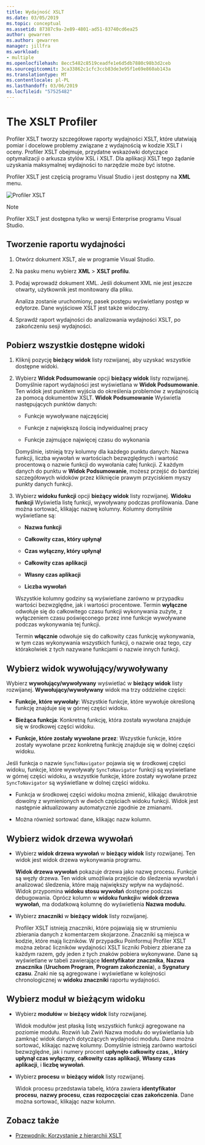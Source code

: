 ```yaml
---
title: Wydajność XSLT
ms.date: 03/05/2019
ms.topic: conceptual
ms.assetid: 87387c9a-2e89-4801-ad51-83740cd6ea25
author: gewarren
ms.author: gewarren
manager: jillfra
ms.workload:
- multiple
ms.openlocfilehash: 8ecc5482c8519ceadfe1e6d5db7880c98b3d2ceb
ms.sourcegitcommit: 3ca33862c1cfc3ccb83de3e95f1e69e860ab143a
ms.translationtype: MT
ms.contentlocale: pl-PL
ms.lasthandoff: 03/06/2019
ms.locfileid: "57525482"
---
```

# <a name="the-xslt-profiler"></a>The XSLT Profiler

Profiler XSLT tworzy szczegółowe raporty wydajności XSLT, które ułatwiają pomiar i docelowe problemy związane z wydajnością w kodzie XSLT i oceny. Profiler XSLT obejmuje, przydatne wskazówki dotyczące optymalizacji o arkusza stylów XSL i XSLT. Dla aplikacji XSLT tego żądanie uzyskania maksymalnej wydajności to narzędzie może być istotne.

Profiler XSLT jest częścią programu Visual Studio i jest dostępny na **XML** menu.

![Profiler XSLT](../xml-tools/media/profile-xslt-menu.png)

> [!NOTE]
> Profiler XSLT jest dostępna tylko w wersji Enterprise programu Visual Studio.

## <a name="create-a-performance-report"></a>Tworzenie raportu wydajności

1. Otwórz dokument XSLT, ale w programie Visual Studio.

2. Na pasku menu wybierz **XML** > **XSLT profilu**.

3. Podaj wprowadź dokument XML. Jeśli dokument XML nie jest jeszcze otwarty, użytkownik jest monitowany dla pliku.

   Analiza zostanie uruchomiony, pasek postępu wyświetlany postęp w edytorze. Dane wyjściowe XSLT jest także widoczny.

4. Sprawdź raport wydajności do analizowania wydajności XSLT, po zakończeniu sesji wydajności.

## <a name="get-all-available-views"></a>Pobierz wszystkie dostępne widoki

1. Kliknij pozycję **bieżący widok** listy rozwijanej, aby uzyskać wszystkie dostępne widoki.

2. Wybierz **Widok Podsumowanie** opcji **bieżący widok** listy rozwijanej. Domyślnie raport wydajności jest wyświetlana w **Widok Podsumowanie**. Ten widok jest punktem wyjścia do określenia problemów z wydajnością za pomocą dokumentów XSLT. **Widok Podsumowanie** Wyświetla następujących punktów danych:

   - Funkcje wywoływane najczęściej

   - Funkcje z największą ilością indywidualnej pracy

   - Funkcje zajmujące najwięcej czasu do wykonania

   Domyślnie, istnieją trzy kolumny dla każdego punktu danych: Nazwa funkcji, liczba wywołań w wartościach bezwzględnych i wartość procentową o nazwie funkcji do wywołania całej funkcji. Z każdym danych do punktu w **Widok Podsumowanie**, możesz przejść do bardziej szczegółowych widoków przez kliknięcie prawym przyciskiem myszy punkty danych funkcji.

3. Wybierz **widoku funkcji** opcji **bieżący widok** listy rozwijanej. **Widoku funkcji** Wyświetla listę funkcji, wywoływany podczas profilowania. Dane można sortować, klikając nazwę kolumny. Kolumny domyślnie wyświetlane są:

    - **Nazwa funkcji**

    - **Całkowity czas, który upłynął**

    - **Czas wyłączny, który upłynął**

    - **Całkowity czas aplikacji**

    - **Własny czas aplikacji**

    - **Liczba wywołań**

   Wszystkie kolumny godziny są wyświetlane zarówno w przypadku wartości bezwzględne, jak i wartości procentowe. Termin **wyłączne** odwołuje się do całkowitego czasu funkcji wykonywania zużyte, z wyłączeniem czasu poświęconego przez inne funkcje wywoływane podczas wykonywania tej funkcji.

   Termin **włącznie** odwołuje się do całkowity czas funkcję wykonywania, w tym czas wykonywania wszystkich funkcji, o nazwie oraz tego, czy którakolwiek z tych nazywane funkcjami o nazwie innych funkcji.

## <a name="select-callercallee-view"></a>Wybierz widok wywołujący/wywoływany

Wybierz **wywołujący/wywoływany** wyświetlać w **bieżący widok** listy rozwijanej. **Wywołujący/wywoływany** widok ma trzy oddzielne części:

- **Funkcje, które wywołały**: Wszystkie funkcje, które wywołuje określoną funkcję znajduje się w górnej części widoku.

- **Bieżąca funkcja**: Konkretną funkcję, która została wywołana znajduje się w środkowej części widoku.

- **Funkcje, które zostały wywołane przez**: Wszystkie funkcje, które zostały wywołane przez konkretną funkcję znajduje się w dolnej części widoku.

Jeśli funkcja o nazwie `SyncToNavigator` pojawia się w środkowej części widoku, funkcje, które wywoływały `SyncToNavigator` funkcji są wyświetlane w górnej części widoku, a wszystkie funkcje, które zostały wywołane przez `SyncToNavigator` są wyświetlane w dolnej części widoku.

- Funkcja w środkowej części widoku można zmienić, klikając dwukrotnie dowolny z wymienionych w dwóch częściach widoku funkcji. Widok jest następnie aktualizowany automatycznie zgodnie ze zmianami.

- Można również sortować dane, klikając nazw kolumn.

## <a name="select-call-tree-view"></a>Wybierz widok drzewa wywołań

- Wybierz **widok drzewa wywołań** w **bieżący widok** listy rozwijanej. Ten widok jest widok drzewa wykonywania programu.

   **Widok drzewa wywołań** pokazuje drzewa jako nazwę procesu. Funkcje są węzły drzewa. Ten widok umożliwia przejście do śledzenia wywołań i analizować śledzenia, które mają największy wpływ na wydajność. Widok przypomina **widoku stosu wywołań** dostępne podczas debugowania. Oprócz kolumn w **widoku funkcji**w **widok drzewa wywołań**, ma dodatkową kolumnę do wyświetlenia **Nazwa modułu**.

- Wybierz **znaczniki** w **bieżący widok** listy rozwijanej.

   Profiler XSLT istnieją znaczniki, które pojawiają się w strumieniu zbierania danych z komentarzem skojarzone. Znaczniki są miejsca w kodzie, które mają liczników. W przypadku Poinformuj Profiler XSLT można zebrać liczników wydajności XSLT liczniki Pobierz zbierane za każdym razem, gdy jeden z tych znaków pobiera wykonywane. Dane są wyświetlane w tabeli zawierające **Identyfikator znacznika**, **Nazwa znacznika** (**Uruchom Program**, **Program zakończenia**), a  **Sygnatury czasu**. Znaki nie są agregowane i wyświetlane w kolejności chronologicznej w **widoku znaczniki** raportu wydajności.

## <a name="select-modules-in-the-current-view"></a>Wybierz moduł w bieżącym widoku

- Wybierz **modułów** w **bieżący widok** listy rozwijanej.

   Widok modułów jest płaską listę wszystkich funkcji agregowane na poziomie modułu. Rozwiń lub Zwiń Nazwa modułu do wyświetlania lub zamknąć widok danych dotyczących wydajności modułu. Dane można sortować, klikając nazwę kolumny. Domyślnie istnieją zarówno wartości bezwzględne, jak i numery procent **upłynęło całkowity czas**, **, który upłynął czas wyłączny**, **całkowity czas aplikacji**, **Własny czas aplikacji**, i **liczbę wywołań**.

- Wybierz **procesu** w **bieżący widok** listy rozwijanej.

   Widok procesu przedstawia tabelę, która zawiera **identyfikator procesu**, **nazwy procesu**, **czas rozpoczęcia**i **czas zakończenia**. Dane można sortować, klikając nazw kolumn.

## <a name="see-also"></a>Zobacz także

- [Przewodnik: Korzystanie z hierarchii XSLT](../xml-tools/walkthrough-using-xslt-hierarchy.md)